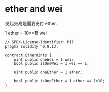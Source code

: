# ether and wei

发起交易是需要支付 ether.

 1 ether = 10**18 wei



```solidity
// SPDX-License-Identifier: MIT
pragma solidity ^0.8.13;

contract EtherUints {
	uint public oneWei = 1 wei;
	bool public isOneWei = 1 wei == 1;
	
	uint public oneEther = 1 ether;
	
	bool public isOneEther = 1 ether == 1e18;
}
```

